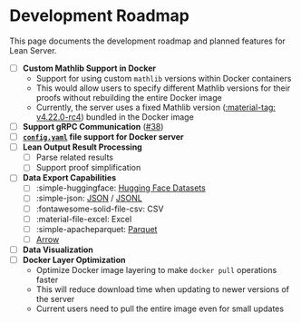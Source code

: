 # Development Roadmap

This page documents the development roadmap and planned features for Lean Server.

-   [ ] **Custom Mathlib Support in Docker**
    -   Support for using custom `mathlib` versions within Docker containers
    -   This would allow users to specify different Mathlib versions for their proofs without rebuilding the entire Docker image
    -   Currently, the server uses a fixed Mathlib version ([:material-tag: v4.22.0-rc4](https://github.com/leanprover-community/mathlib4/releases/tag/v4.22.0-rc4)) bundled in the Docker image
-   [ ] **Support gRPC Communication** ([#38](https://github.com/EvolvingLMMs-Lab/lean-runner/pull/38))
-   [ ] **[`config.yaml`](../server/config.md) file support for Docker server**
-   [ ] **Lean Output Result Processing**
    -   [ ] Parse related results
    -   [ ] Support proof simplification
-   [ ] **Data Export Capabilities**
    -   [ ] :simple-huggingface: [Hugging Face Datasets](https://huggingface.co/docs/datasets/en/index)
    -   [ ] :simple-json: [JSON](https://www.json.org/json-en.html) / [JSONL](https://jsonlines.org/)
    -   [ ] :fontawesome-solid-file-csv: CSV
    -   [ ] :material-file-excel: Excel
    -   [ ] :simple-apacheparquet: [Parquet](https://parquet.apache.org/)
    -   [ ] [Arrow](https://arrow.apache.org/)
-   [ ] **Data Visualization**
-   [ ] **Docker Layer Optimization**
    -   Optimize Docker image layering to make `docker pull` operations faster
    -   This will reduce download time when updating to newer versions of the server
    -   Current users need to pull the entire image even for small updates
